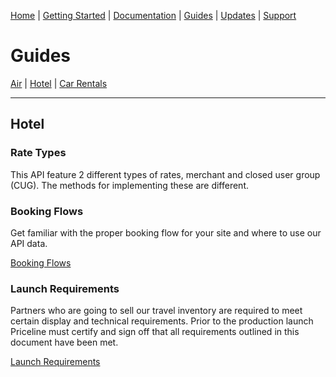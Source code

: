 [Home](home.md) | [Getting Started](getting-started.md) | [Documentation](docs-air.md) | [Guides](guides-air.md) | [Updates](updates.md) | [Support](support.md)

# Guides

[Air](guides-air.md) | [Hotel](guides-hotel.md) | [Car Rentals](guides-car.md) 

------------

## Hotel

### Rate Types

This API feature 2 different types of rates, merchant and closed user group (CUG). The methods for implementing these are different.

### Booking Flows

Get familiar with the proper booking flow for your site and where to use our API data.

[Booking Flows](guides-flow-hotel.md)

### Launch Requirements

Partners who are going to sell our travel inventory are required to meet certain display and technical requirements. Prior to the production launch Priceline must certify and sign off that all requirements outlined in this document have been met.

[Launch Requirements](guides-launch-hotel.md)
